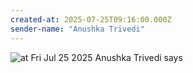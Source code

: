 ```yaml
---
created-at: 2025-07-25T09:16:00.000Z
sender-name: "Anushka Trivedi"
---
```


![at Fri Jul 25 2025 Anushka Trivedi says](/messages/images/IMG-20250725-WA0002.jpg)


